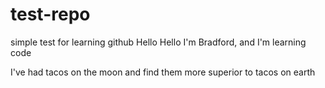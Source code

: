 # test-repo
simple test for learning github Hello 
Hello I'm Bradford, and I'm learning code

I've had tacos on the moon and find them more superior to tacos on earth
